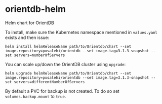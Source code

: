 # orientdb-helm
Helm chart for OrientDB

To install, make sure the Kubernetes namespace mentioned in `values.yaml` exists and then issue:

```
helm install helmReleaseName path/to/Orientdb/chart --set image.repository=pxsalehi/orientdb --set image.tag=3.1.3-snapshot --set servers=numberOfServers
```


You can scale up/down the OrientDB cluster using `upgrade`:
```
helm upgrade helmReleaseName path/to/Orientdb/chart --set image.repository=pxsalehi/orientdb --set image.tag=3.1.3-snapshot --set servers=differentNumberOfServers
```


By default a PVC for backup is not created. To do so set `volumes.backup.mount` to `true`.

